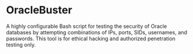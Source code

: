 # OracleBuster
A highly configurable Bash script for testing the security of Oracle databases by attempting combinations of IPs, ports, SIDs, usernames, and passwords. This tool is for ethical hacking and authorized penetration testing only.
